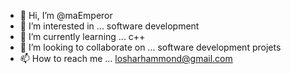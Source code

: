 - 👋 Hi, I’m @maEmperor
- 👀 I’m interested in ... software development
- 🌱 I’m currently learning ... c++
- 💞️ I’m looking to collaborate on ... software development projets
- 📫 How to reach me ... losharhammond@gmail.com

<!---
maEmperor/maEmperor is a ✨ special ✨ repository because its `README.md` (this file) appears on your GitHub profile.
You can click the Preview link to take a look at your changes.
--->

